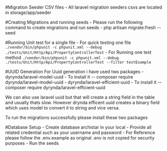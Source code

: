 #Migration Seeder CSV files 
    - All laravel migration seeders csvs are located in storage/app/seeder
   
#Creating Migrations and running seeds 
     - Please run the following command to create migrations and run seeds
         - php artisan migrate:fresh --seed

 
#Running Unit test for a single file
     - For quick testing one file `./vendor/bin/phpunit -c phpunit.xml --debug ./tests/Unit/Http/Api/PropertyControllerTest`
     - For Running one test method `./vendor/bin/phpunit -c phpunit.xml --debug ./tests/Unit/Http/Api/PropertyControllerTest --filter testExample`
    
#UUID Generation 
For Uuid generation i have used two packages
     - dyrynda/laravel-model-uuid 
         - To install it -- composer require dyrynda/laravel-model-uuid
     - dyrynda/laravel-efficient-uuid 
         - To install it -- composer require dyrynda/laravel-efficient-uuid

We can also use laravel uuid but that will create a string field in the table and usually thats slow. However drynda efficent uuid creates a binary 
field which uses model to convert it to string and vice versa.

To run the migrations successfully please install these two packages
    
#Database Setup 
     - Create database archistar in your local 
     - Provide all related credential such as your username and password
     - For Reference please follow the .env.example as original .env is not copied for security purposes
     - Run the seeds
     
